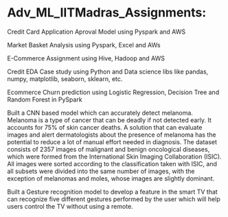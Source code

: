 # Adv_ML_IITMadras_Assignments: 

Credit Card Application Aproval Model using Pyspark and AWS

Market Basket Analysis using Pyspark, Excel and AWs

E-Commerce Assignment using Hive, Hadoop and AWS 

Credit EDA Case study using Python and Data science libs like pandas, numpy, matplotlib, seaborn, sklearn, etc.

Ecommerce Churn prediction using Logistic Regression, Decision Tree and Random Forest in PySpark

Built a CNN based model which can accurately detect melanoma. Melanoma is a type of cancer that can be deadly if not detected early. It accounts for 75% of skin cancer deaths. A solution that can evaluate images and alert dermatologists about the presence of melanoma has the potential to reduce a lot of manual effort needed in diagnosis. The dataset consists of 2357 images of malignant and benign oncological diseases, which were formed from the International Skin Imaging Collaboration (ISIC). All images were sorted according to the classification taken with ISIC, and all subsets were divided into the same number of images, with the exception of melanomas and moles, whose images are slightly dominant.

Built a Gesture recognition model to develop a feature in the smart TV that can recognize five different gestures performed by the user which will help users control the TV without using a remote.





